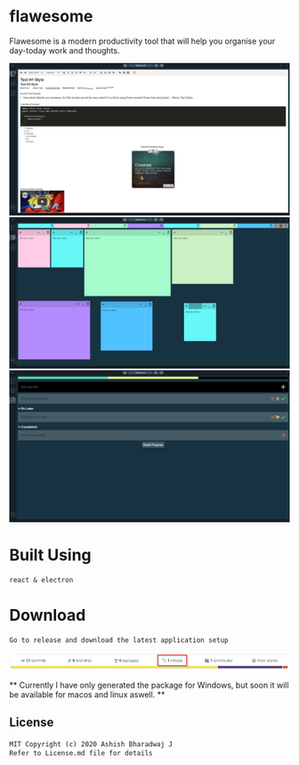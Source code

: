 # flawesome
Flawesome is a modern productivity tool that will help you organise your day-today work and thoughts.

<img src="assets/ScreenshotTab1.png" alt="Application Tab 1 Screenshot">

<img src="assets/ScreenshotTab2.png" alt="Application Tab 2 Screenshot">

<img src="assets/ScreenshotTab3.png" alt="Application Tab 3 Screenshot">

# Built Using 
    react & electron

# Download
    Go to release and download the latest application setup
<img src="assets/ScreenshotRelease.png" alt="Release Screenshot">

** Currently I have only generated the package for Windows, but soon it will be available for macos and linux aswell. **

## License
    MIT Copyright (c) 2020 Ashish Bharadwaj J
    Refer to License.md file for details